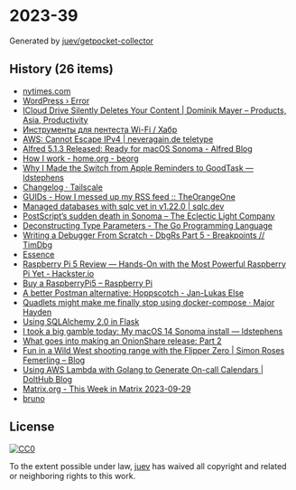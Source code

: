 # 2023-39

Generated by [juev/getpocket-collector](https://github.com/juev/getpocket-collector)

## History (26 items)

- [nytimes.com](https://www.nytimes.com/2023/09/17/opinion/sports-zen-mental-subtraction.html)
- [WordPress › Error](https://zenhabits.net/wp-admin/setup-config.php)
- [ICloud Drive Silently Deletes Your Content | Dominik Mayer – Products, Asia, Productivity](https://www.dominikmayer.com/2023/09/icloud-drive-silently-deletes-your-content/)
- [Инструменты для пентеста Wi-Fi / Хабр](https://habr.com/ru/articles/762232/)
- [AWS: Cannot Escape IPv4 | neveragain.de teletype](https://tty.neveragain.de/2023/09/21/aws-cannot-escape-ipv4.html)
- [Alfred 5.1.3 Released: Ready for macOS Sonoma - Alfred Blog](https://www.alfredapp.com/blog/releases/alfred-5-1-3-ready-for-macos-sonoma/)
- [How I work - home.org - beorg](https://beorgapp.com/blog/home-org/)
- [Why I Made the Switch from Apple Reminders to GoodTask — ldstephens](https://ldstephens.me/why-i-made-the-switch-from-apple-reminders-to-goodtask)
- [Changelog · Tailscale](https://tailscale.com/changelog/)
- [GUIDs - How I messed up my RSS feed :: TheOrangeOne](https://theorangeone.net/posts/rss-guids/)
- [Managed databases with sqlc vet in v1.22.0 | sqlc.dev](https://sqlc.dev/posts/2023/09/25/v1.22.0-managed-databases/)
- [PostScript’s sudden death in Sonoma – The Eclectic Light Company](https://eclecticlight.co/2023/09/25/postscripts-sudden-death-in-sonoma/)
- [Deconstructing Type Parameters - The Go Programming Language](https://go.dev/blog/deconstructing-type-parameters)
- [Writing a Debugger From Scratch - DbgRs Part 5 - Breakpoints // TimDbg](https://www.timdbg.com/posts/writing-a-debugger-from-scratch-part-5/)
- [Essence](https://nakst.gitlab.io/essence)
- [Raspberry Pi 5 Review — Hands-On with the Most Powerful Raspberry Pi Yet - Hackster.io](https://www.hackster.io/news/raspberry-pi-5-review-hands-on-with-the-most-powerful-raspberry-pi-yet-57efaf61b10f)
- [Buy a RaspberryPi5 – Raspberry Pi](https://www.raspberrypi.com/products/raspberry-pi-5/)
- [A better Postman alternative: Hoppscotch - Jan-Lukas Else](https://jlelse.blog/dev/hoppscotch)
- [Quadlets might make me finally stop using docker-compose · Major Hayden](https://major.io/p/quadlets-replace-docker-compose/)
- [Using SQLAlchemy 2.0 in Flask](https://blog.pamelafox.org/2023/09/using-sqlalchemy-20-in-flask.html)
- [I took a big gamble today: My macOS 14 Sonoma install — ldstephens](https://ldstephens.me/i-took-a-big-gamble-today)
- [What goes into making an OnionShare release: Part 2](https://micahflee.com/2023/09/what-goes-into-making-an-onionshare-release-part-2)
- [Fun in a Wild West shooting range with the Flipper Zero | Simon Roses Femerling – Blog](https://www.simonroses.com/2023/09/fun-in-a-wild-west-shooting-range-with-the-flipper-zero/)
- [Using AWS Lambda with Golang to Generate On-call Calendars | DoltHub Blog](https://www.dolthub.com/blog/2023-09-29-go-aws-on-call-schedule/)
- [Matrix.org - This Week in Matrix 2023-09-29](https://matrix.org/blog/2023/09/29/this-week-in-matrix-2023-09-29/)
- [bruno](https://www.usebruno.com/)

## License

[![CC0](https://mirrors.creativecommons.org/presskit/buttons/88x31/svg/cc-zero.svg)](https://creativecommons.org/publicdomain/zero/1.0/)

To the extent possible under law, [juev](https://github.com/juev) has waived all copyright and related or neighboring rights to this work.
